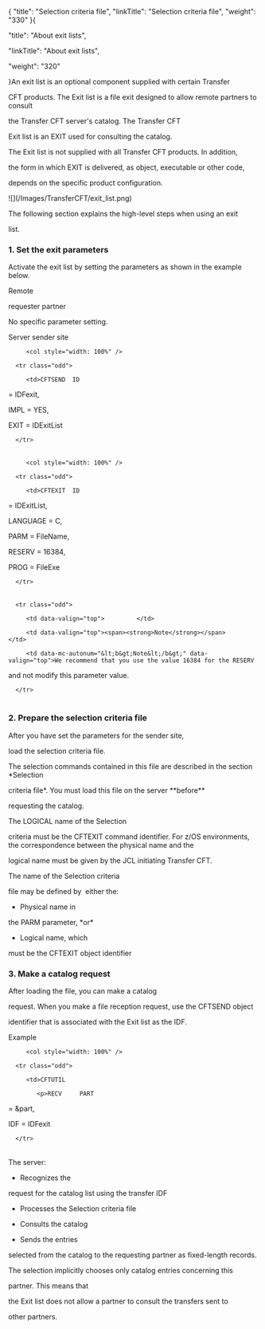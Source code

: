 {
    "title": "Selection criteria file",
    "linkTitle": "Selection criteria file",
    "weight": "330"
}{
"title": "About exit lists",
"linkTitle": "About exit lists",
"weight": "320"
}An exit list is an optional component supplied with certain Transfer
CFT products. The Exit list is a file exit designed to allow remote partners to consult
the Transfer CFT server's catalog. The Transfer CFT
Exit list is an EXIT used for consulting the catalog.
The Exit list is not supplied with all Transfer CFT products. In addition,
the form in which EXIT is delivered, as object, executable or other code,
depends on the specific product configuration.
!\[\](/Images/TransferCFT/exit\_list.png)
The following section explains the high-level steps when using an exit
list.
### <span id="Set_the_exit_parameters"></span>1. Set the exit parameters
Activate the exit list by setting the parameters as shown in the example below.
Remote
requester partner
No specific parameter setting.
Server sender site

<table data-cellspacing="0">
   <colgroup>      
         <col style="width: 100%" />
   </colgroup>
   <tbody>
      <tr class="odd">
         <td>CFTSEND  ID
= IDFexit,<br />
IMPL = YES,<br />
EXIT = IDExitList         </td>
      </tr>
   </tbody>
</table>

<table data-cellspacing="0">
   <colgroup>      
         <col style="width: 100%" />
   </colgroup>
   <tbody>
      <tr class="odd">
         <td>CFTEXIT  ID
= IDExitList,<br />
LANGUAGE = C,<br />
PARM = FileName,<br />
RESERV = 16384,<br />
PROG = FileExe         </td>
      </tr>
   </tbody>
</table>

<table data-cellpadding="0" data-cellspacing="0">
   <tbody>
      <tr class="odd">
         <td data-valign="top">         </td>
         <td data-valign="top"><span><strong>Note</strong></span>         </td>
         <td data-mc-autonum="&lt;b&gt;Note&lt;/b&gt;" data-valign="top">We recommend that you use the value 16384 for the RESERV
and not modify this parameter value.         </td>
      </tr>
   </tbody>
</table>

### <span id="Prepare_the_selection_criteria_file"></span>2. Prepare the selection criteria file
After you have set the parameters for the sender site,
load the selection criteria file.
The selection commands contained in this file are described in the section \*Selection
criteria file\*. You must load this file on the server \*\*before\*\*
requesting the catalog.
The LOGICAL name of the Selection
criteria must be the CFTEXIT command identifier. For z/OS environments, the correspondence between the physical name and the
logical name must be given by the JCL initiating Transfer CFT.
The name of the Selection criteria
file may be defined by  either the:
- Physical name in
the PARM parameter, \*or\*
- Logical name, which
must be the CFTEXIT object identifier
### <span id="Request_catalog"></span>3. Make a catalog request
After loading the file, you can make a catalog
request. When you make a file reception request, use the CFTSEND object
identifier that is associated with the Exit list as the IDF.
Example

<table data-cellspacing="0">
   <colgroup>      
         <col style="width: 100%" />
   </colgroup>
   <tbody>
      <tr class="odd">
         <td>CFTUTIL
            <p>RECV     PART
= &amp;part,<br />
IDF = IDFexit</p>         </td>
      </tr>
   </tbody>
</table>

The server:
- Recognizes the
request for the catalog list using the transfer IDF
- Processes the Selection criteria file
- Consults the catalog
- Sends the entries
selected from the catalog to the requesting partner as fixed-length records.
The selection implicitly chooses only catalog entries concerning this
partner. This means that
the Exit list does not allow a partner to consult the transfers sent to
other partners.

